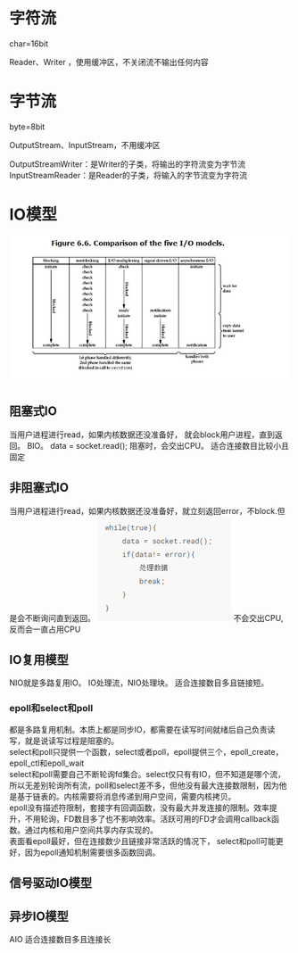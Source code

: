 # 字符流
char=16bit

Reader、Writer ，使用缓冲区，不关闭流不输出任何内容
# 字节流
byte=8bit

OutputStream、InputStream，不用缓冲区


OutputStreamWriter：是Writer的子类，将输出的字符流变为字节流
InputStreamReader：是Reader的子类，将输入的字节流变为字符流


# IO模型
![](../pic/Image29.png)
## 阻塞式IO
当用户进程进行read，如果内核数据还没准备好， 就会block用户进程，直到返回。
BIO。
data = socket.read();
阻塞时，会交出CPU。
适合连接数目比较小且固定
## 非阻塞式IO
当用户进程进行read，如果内核数据还没准备好，就立刻返回error，不block.但是会不断询问直到返回。
![](../pic/Image2.png)
不会交出CPU,反而会一直占用CPU
## IO复用模型
NIO就是多路复用IO。
IO处理流，NIO处理块。
适合连接数目多且链接短。
### epoll和select和poll
都是多路复用机制。本质上都是同步IO，都需要在读写时间就绪后自己负责读写，就是说读写过程是阻塞的。  
select和poll只提供一个函数，select或者poll，epoll提供三个，epoll_create，epoll_ctl和epoll_wait  
select和poll需要自己不断轮询fd集合。select仅只有有IO，但不知道是哪个流，所以无差别轮询所有流，poll和select差不多，但他没有最大连接数限制，因为他是基于链表的。内核需要将消息传递到用户空间，需要内核拷贝。  
epoll没有描述符限制，套接字有回调函数，没有最大并发连接的限制。效率提升，不用轮询，FD数目多了也不影响效率。活跃可用的FD才会调用callback函数。通过内核和用户空间共享内存实现的。  
表面看epoll最好，但在连接数少且链接非常活跃的情况下， select和poll可能更好，因为epoll通知机制需要很多函数回调。  
## 信号驱动IO模型
## 异步IO模型
AIO
适合连接数目多且连接长


